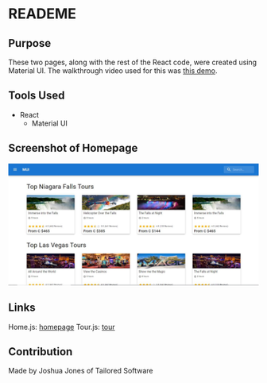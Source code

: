 # READEME

## Purpose
These two pages, along with the rest of the React code, were created using Material UI. The walkthrough video used for this was [this demo](https://www.youtube.com/watch?v=o1chMISeTC0).

## Tools Used
* React
    * Material UI

## Screenshot of Homepage
![Alt text](../images/01_homepage.JPG?raw=true "Homepage")

## Links
Home.js: [homepage](https://material-ui-demo-jjts.netlify.app/)
Tour.js: [tour](https://material-ui-demo-tour-jjts.netlify.app/)

## Contribution
Made by Joshua Jones of Tailored Software